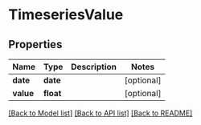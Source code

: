 # TimeseriesValue

## Properties
Name | Type | Description | Notes
------------ | ------------- | ------------- | -------------
**date** | **date** |  | [optional] 
**value** | **float** |  | [optional] 

[[Back to Model list]](../README.md#documentation-for-models) [[Back to API list]](../README.md#documentation-for-api-endpoints) [[Back to README]](../README.md)


